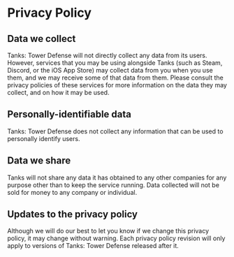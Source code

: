 # Privacy Policy

## Data we collect
Tanks: Tower Defense will not directly collect any data from its users. However, services that you may be using alongside Tanks 
(such as Steam, Discord, or the iOS App Store) may collect data from you when you use them, and we may receive some of that data from them. 
Please consult the privacy policies of these services for more information on the data they may collect, and on how it may be used.

## Personally-identifiable data
Tanks: Tower Defense does not collect any information that can be used to personally identify users.

## Data we share
Tanks will not share any data it has obtained to any other companies for any purpose other than to keep the service running.
Data collected will not be sold for money to any company or individual.

## Updates to the privacy policy
Although we will do our best to let you know if we change this privacy policy, it may change without warning. 
Each privacy policy revision will only apply to versions of Tanks: Tower Defense released after it.
